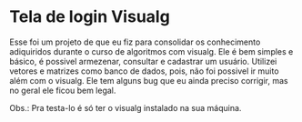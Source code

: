 # Tela de login Visualg
Esse foi um projeto de que eu fiz para consolidar os conhecimento adiquiridos durante o curso de algoritmos com visualg.
Ele é bem simples e básico, é possivel armezenar, consultar e cadastrar um usuário. Utilizei vetores e matrizes como banco de dados,
pois, não foi possivel ir muito além com o visualg. Ele tem alguns bug que eu ainda preciso corrigir, mas no geral ele ficou bem legal.

Obs.: Pra testa-lo é só ter o visualg instalado na sua máquina.
